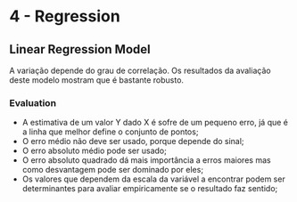 # 4 - Regression

## Linear Regression Model

A variação depende do grau de correlação. Os resultados da avaliação deste modelo mostram que é bastante robusto.

### Evaluation

- A estimativa de um valor Y dado X é sofre de um pequeno erro, já que é a linha que melhor define o conjunto de pontos;
- O erro médio não deve ser usado, porque depende do sinal;
- O erro absoluto médio pode ser usado;
- O erro absoluto quadrado dá mais importância a erros maiores mas como desvantagem pode ser dominado por eles;
- Os valores que dependem da escala da variável a encontrar podem ser determinantes para avaliar empiricamente se o resultado faz sentido;



